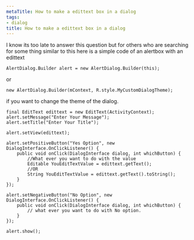```yaml
---
metaTitle: How to make a edittext box in a dialog
tags:
- dialog
title: How to make a edittext box in a dialog
---
```


I know its too late to answer this question but for others who are searching for some thing similar to this here is a simple code of an alertbox with an edittext



```
AlertDialog.Builder alert = new AlertDialog.Builder(this); 

```

or 



```
new AlertDialog.Builder(mContext, R.style.MyCustomDialogTheme);

```

if you want to change the theme of the dialog.



```
final EditText edittext = new EditText(ActivityContext);
alert.setMessage("Enter Your Message");
alert.setTitle("Enter Your Title");

alert.setView(edittext);

alert.setPositiveButton("Yes Option", new DialogInterface.OnClickListener() {
    public void onClick(DialogInterface dialog, int whichButton) {
        //What ever you want to do with the value
        Editable YouEditTextValue = edittext.getText();
        //OR
        String YouEditTextValue = edittext.getText().toString();
    }
});

alert.setNegativeButton("No Option", new DialogInterface.OnClickListener() {
    public void onClick(DialogInterface dialog, int whichButton) {
        // what ever you want to do with No option.
    }
});

alert.show();

```
